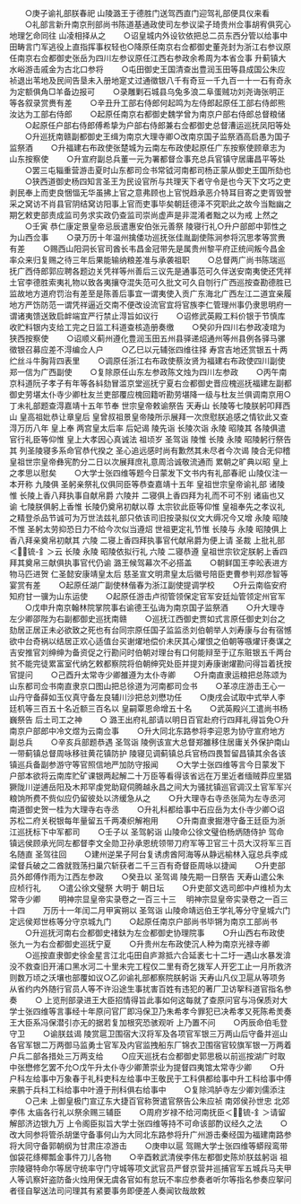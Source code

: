 <!-- { "loadSidebar": true } -->
　　○庚子谕礼部朕春祀  山陵潞王于德胜门送驾西直门迎驾礼部便具仪来看
　　○礼部言新升南京刑部尚书陈道基通政使司左参议梁子琦贵州佥事胡宥俱究心地理乞命同往  山凌相择从之
　　○诏皇城内外设钦依把总二员东西分管以给事中田畴言门军逃役上直指挥事权轻也○降原任南京右佥都御史董尧封为浙江右参议原任南京右佥都御史张岳为四川左参议原任江西右参政余希周为本省佥事  升蓟镇大水峪游击戚金为古北口参将
　　○屯田御史王国清查出豊润玉田等县成国公朱应祯退出苇地及民间告垦未入册地寔丈过通徵银八千有奇豆一千九百一十一石有奇永为定额俱角□羊备边报可
　　○录雕剿石城县乌兔多浪二阜蛋贼功刘尧诲张明正等各叙录赏赉有差
　　○辛丑升工部右侍郎何起鸣为左侍郎起原任工部右侍郎熊汝达为工部右侍郎
　　○起原任南京右都御史魏学曾为南京户部右侍郎总督粮储
　　○起原任户部右侍郎傅希挚为户部右侍郎兼右佥都御史总督漕运巡抚凤阳等处
　　○升巡抚南赣副都御史王缉为南京大理寺卿○改南京国子监祭酒高启愚为国子监祭酒
　　○升福建右布政使张楚城为云南左布政使起原任广东按察使顾章志为山东按察使
　　○升宣府副总兵董一元为署都督佥事充总兵官镇守居庸昌平等处
　　○罢三屯辎重营游击夏时山东都司佥书常钺河南都司杨正蒙从御史王国所劾也
　　○狭西道御史杨四知言圣王为民设官所与共理天下者守令是也今天下文巧之吏剥民奉上而吏良悃愊无华虽拂上官之意弗顾也上官悦趋承恶介特耳目寄之吏胥毁誉采之窝访不肖县官阴结窝访阳事上官而吏事毕矣朝廷德泽不究职此之故今当黜幽之期乞敕吏部责成监司务求实政仍查监司崇尚虚声是非混淆者黜之以为戒  上然之
　　○壬寅  恭仁康定景皇帝忌辰遣惠安伯张元善祭  陵寝行礼○升户部郎中郭性之为山西佥事
　　○录万历十年温州擒倭功巡抚张佳胤副使陈涧参将沉思孝等赏赉有差
　　○赐西山阳洞长官司酋长韦昌金冠带先是属贵州黎平府正统间叛今昌金率众来归复赐之待三年后果能输纳粮差准与承袭祖职
　　○总督两广尚书陈瑞巡抚广西侍郎郭应聘各题边关凭祥等州善后三议先是通事范可久伴送安南夷使还凭祥土官李德胜索夷礼物以致各夷攘夺混失范可久批文可久自刎行广西巡按查勘德胜已监故地方道府罚治有差至是陈善后事宜一谓夷使入贡广东海北广西左江二道宜亲履地方严饬防范一谓凭祥逼近交南不便改设流官宜将官族李仁管理州事仍隶思明府一谓诸夷馈送致启衅端宜严行禁止淂旨如议行
　　○诏修武英殿工料价银于节慎库收贮料银内支给工完之日监工科道查核造册奏缴
　　○癸卯升四川右参政凌琯为狭西按察使
　　○诏顺义蓟州遵化豊润玉田五州县驿递炤通州等州县例各驿马骡徵银召募应差不淂编佥人户
　　○乙巳以元辅张四维往择  寿宫吉地还赏银五十两纻丝斗牛胸背四表里
　　○调原任浙江右布政使蔡汝贤为福建右布政使四川副使郑一信为广西副使
　　○复除原任山东左参政陈文烛为四川左参政
　　○丙午南京科道阮子孝子有年等各紏劾冒滥京堂巡抚宁夏右佥都御史晋应槐巡抚福建左副都御史劳堪太仆寺少卿杜友兰吏部覆应槐回籍听勘劳堪降一级与杜友兰俱调南京用○丁未礼部题查淂嘉靖十五年节奉  世宗皇帝敕谕祭告  天寿山  长陵等七陵朕躬叩拜西山  皇高祖妣恭让章皇后  皇曾叔祖景皇帝陵所示展拜一次庶慰朕追感之情钦此又查淂万历八年  皇上奉  两宫皇太后率  后妃谒  陵先诣  长陵次诣  永陵  昭陵其  各陵俱遣官行礼臣等仰惟  皇上大孝因心真诚法  祖顷岁  圣驾诣  陵惟  长陵  永陵  昭陵躬行祭告其  列圣陵寝多系命官恭代揆之  圣心追远感时尚有歉然其未尽者今次谒  陵合无仰稽  皇祖世宗皇帝彝宪酌分二日以次展拜庶礼意周洽诚敬流通而  累朝之旷典以昭  皇上之孝思以慰矣
　　○大学士张四维等题今日蒙发下文书内有礼部春祀  山陵仪注一本开称  九陵俱  圣躬亲祭礼仪俱同臣等恭查嘉靖十五年  皇祖世宗皇帝谕礼部  诸陵惟  长陵上香八拜执事自献帛爵  六陵并  二寝俱上香四拜为礼而不可不别  诸庙也又谕  七陵朕俱躬上香惟  长陵仍奠帛初献以尊  太宗钦此臣等仰惟  皇祖奉先之孝议礼之精登杀品节诚可为万世法兹礼部只依该司旧按录拟仪文大缛况今又增  永陵  昭陵不惟  圣躬太劳抑恐日力不给今次似当遵炤  世祖更定礼节惟  长陵与  永陵  昭陵俱上香八拜亲奠帛初献其  六陵  二寝上香四拜执事官代献帛爵为便上请  圣裁  上批礼部＜锍-釒＞云  长陵  永陵  昭陵依拟行礼  六陵  二寝恭遵  皇祖世宗钦定朕躬上香四拜其奠帛三献俱执事官代仍谕  潞王候驾幕次不必搭盖
　　○朝鲜国王李昖表进方物马匹进贺  仁圣懿安康靖皇太后  慈圣宣文明肃皇太后徽号陪臣吏曹参判郑彦智等宴赏有差
　　○起原任湖广副使林偕春为浙江副使提调学校
　　○升云南临安府知府甘一骥为山东运使
　　○起原任游击卢彻管领保定官军安廷灿管领定州官军
　　○戊申升南京翰林院掌院事右谕德王弘诲为南京国子监祭酒
　　○升大理寺左少卿邵陛为右副都御史巡抚南赣
　　○巡抚江西御史贾如式言原任御史刘台之劾居正居正未必欲致之死也有台同宗原任国子监监丞刘伯朝举人刘寿康与台有宿憾欲中台奇祸以结居正欢心适值台买谢燿地偿价未厌其心燿恨之伯朝等嗾燿讦奏谋之吉安推官刘绅绅为备资促之行勘问时伯朝对理台有口何能辩至于辽东赃银五千两台贫不能完徒累富室代纳乞敕都察院将伯朝绅究处臣并提刘寿康谢燿勘问得旨着抚按官提问
　　○己酉升太常寺少卿雒遵为太仆寺卿
　　○升南直隶运粮把总陈颂为山东都司佥书南直隶京口图山把总徐道为河南都司佥书
　　○革凉庄游击王心一山丹守备薛如玉仪真守备左良辅川沙把总刘懋功任
　　○庚戌会试取中式举人李廷机等三百五十名近额三百名以  皇嗣覃恩命增五十名
　　○武英殿兴工遣尚书杨巍祭告  后土司工之神
　　○  潞王出府礼部请以明日百官赴府行四拜礼得旨免○升南京户部郎中冷文煜为云南佥事
　　○升大同北东路参将李迎恩为协守宣府地方副总兵
　　○辛亥兵部题恭遇  圣驾诣  陵例该宣大总督郑雒移住居庸关外保护南山一带蓟镇总督周咏移驻黄花镇防护  陵寝见调蓟镇总兵官杨四畏暂留昌镇其余各该镇巡兵备副参游守等官照信地严加防守报闻
　　○大学士张四维等言今日蒙发下户部本欲将云南库贮矿课银两起解二十万臣等看得该省远在万里近者缅贼莽应里猖獗陇川逆逋岳阳及木邦罕虔党助窥伺腾越永昌之间大为骚扰镇巡官调汉土官军军兴粮饷所费不赀似应仍留彼处以济缓急从之
　　○升大理寺右寺丞张简为左寺丞河南道御史贺一桂为大理寺右寺丞
　　○升礼科都给事中石应岳为太仆寺少卿○诏苏松二府关税银每年量留五千两凑织解袍用
　　○升南直隶掘港守备王廷臣为浙江巡抚标下中军都司
　　○壬子以  圣驾躬诣  山陵命公徐文璧伯杨炳随侍护  驾命镇远侯顾承光同左都督李文全勋卫孙承恩统领带刀府军等卫官三十员大汉将军三百名随直  圣驾往回
　　○建州逆杲子阿台复诱虏酋阿海等从静远榆林入寇总兵李成梁督兵破之二酋就戮荡扫巢穴斩获者二千三百有奇督臣周咏以捷闻
　　○升吏部员外郎傅作雨为江西左参政
　　○癸丑以  圣驾谒  陵先期一日祭告  天寿山遣公朱应桢行礼
　　○遣公徐文璧祭  大明于  朝日坛
　　○升吏部文选司郎中卢维桢为太常寺少卿
　　明神宗显皇帝实录卷之一百三十三
　明神宗显皇帝实录卷之一百三十四
　　万历十一年闰二月甲寅朔以  圣驾诣  山陵命靖远伯王学礼等分守皇城六门定远侯郑世栋等分守京城九门
　　○起原任南京户部尚书毕锵为南京工部尚书
　　○升巡抚河南右佥都御史禇鈇为左佥都御史协理院事
　　○升山西右布政使张九一为右佥都御史巡抚宁夏
　　○升贵州左布政使沉人种为南京光禄寺卿
　　○巡按直隶御史徐金星言江北屯田自庐滁抵六合延袤七十二圩一遇山水暴发渰没不救查旧开浦口黑水河二十里未完工程仅二里有奇乞拨军人开穵工止一月所救济则数万顷之沃壤也部覆如议○乙卯谕礼部都察院朕躬诣  天寿山凡仪卫扈从等项务从省约内外随行官员人等不许沿途生事扰害百姓有违犯的著厂卫访挐科道官指名参奏
　　○  上览刑部录进王大臣招情得旨此事如何这每就了查原问官与冯保质对大学士张四维等言事经十年原问官厂即冯保卫乃朱希孝今罪犯已决希孝又死陈希羙奏王大臣系冯保潜引亦无的据若复加根究恐骇观听  上乃置不问
　　○丙辰命伯毛登守卫
　　○谕朕兹谒  陵赏扈卫围宿大汉将军及各项官军银三万两山后守备并巡山各官军银二万两御马监勇士官军及内官监拽船东厂锦衣卫围宿官较旗军银一万两着户兵二部各措处三万两支给
　　○应天巡抚右佥都御史郭思极以前巡按湖广时取中张懋修乞罢不允○戊午升太仆寺少卿萧崇业为提督四夷馆太常寺少卿
　　○升户科左给事中万象春于礼科吏科左给事中王敬民于工科俱都给事中升工科给事中傅来鹏于兵科工科给事中叶遵于刑科俱右给事中
　　○复除鸿胪寺左少卿刘儒添注
　　○己未  上御皇极门宣辽东大捷百官称贺遣官祭告公朱应祯  南郊侯孙世忠  北郊李伟  太庙各行礼以祭余赐三辅臣
　　○周府岁禄不给河南抚臣＜锍-釒＞请留解部济边银九万  上令阁臣拟旨大学士张四维等持不可命该部酌议经久之法
　　○改大同参将管杀胡堡守备事何山为大同北东路参将升广州游击秦经国为福建南路参将大同守备郭朝纲为甘肃庄凉游击
　　○庚申以扈  驾赐大学士张四维等蟒叚鸾带伽袋花绦椰瓢金事件刀儿各物
　　○辛酉敕武清侯李伟左都御史陈炌朕兹躬诣  祖宗陵寝特命尔等居守统率守门守城等项文武官员严督京营并巡捕官军五城兵马夫甲人等讥察奸盗防备火烛用保无虞各官如有怠玩不率应参奏者听尔等指名参奏应挐问者径自挐送法司问理其有紧要事务即便差人奏闻钦哉故敕
